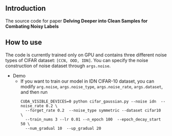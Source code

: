 Introduction
---
The source code for paper **Delving Deeper into Clean Samples for Combating Noisy Labels**

How to use
---
The code is currently trained only on GPU and contains three different noise types of CIFAR dataset: `[CCN, OOD, IDN]`. You can specify the 
noise construction of noise dataset through `args.noise`.

- Demo
  - If you want to train our model in IDN CIFAR-10 dataset, you can modify `arg.noise`, `args.noise_type`, `args.noise_rate`, 
    `args.dataset`, and then run
      ```
      CUDA_VISIBLE_DEVICES=0 python cifar_gaussian.py --noise idn  --noise_rate 0.2 \
        --forget_rate 0.2  --noise_type symmetric --dataset cifar10  \
        --train_nums 3 --lr 0.01 --n_epoch 100  --epoch_decay_start 50 \
        --num_gradual 10  --up_gradual 20
      ```
      